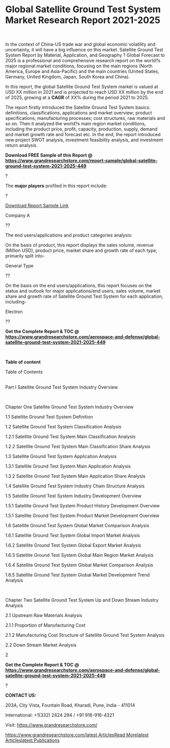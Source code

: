 <h1>Global Satellite Ground Test System Market Research Report 2021-2025</h1><br/><p>In the context of China-US trade war and global economic volatility and uncertainty, it will have a big influence on this market. Satellite Ground Test System Report by Material, Application, and Geography ? Global Forecast to 2025 is a professional and comprehensive research report on the world?s major regional market conditions, focusing on the main regions (North America, Europe and Asia-Pacific) and the main countries (United States, Germany, United Kingdom, Japan, South Korea and China).</p>
 
 
 
 <p>In this report, the global Satellite Ground Test System market is valued at USD XX million in 2021 and is projected to reach USD XX million by the end of 2025, growing at a <strong>CAGR</strong> of XX% during the period 2021 to 2025.</p>
 
 
 
 <p>The report firstly introduced the Satellite Ground Test System basics: definitions, classifications, applications and market overview; product specifications; manufacturing processes; cost structures, raw materials and so on. Then it analyzed the world?s main region market conditions, including the product price, profit, capacity, production, supply, demand and market growth rate and forecast etc. In the end, the report introduced new project SWOT analysis, investment feasibility analysis, and investment return analysis.</p>
 
 
 
 <div><b>Download FREE Sample of this Report @ <a href="https://www.grandresearchstore.com/report-sample/global-satellite-ground-test-system-2021-2025-449">https://www.grandresearchstore.com/report-sample/global-satellite-ground-test-system-2021-2025-449</a></b></div>
 
 
 
 <p>? </p>
 
 
 
 <p>The <strong>major players</strong> profiled in this report include:</p>
 
 
 
 <p>? </p>
 
 
 
 <p><a href="https://www.grandresearchstore.com/mr-admin/report-sample/global-satellite-ground-test-system-2021-2025-449">Download Report Sample Link</a></p>
 
 
 
 <p>Company A</p>
 
 
 
 <p>??</p>
 
 
 
 <p>The end users/applications and product categories analysis:</p>
 
 
 
 <p>On the basis of product, this report displays the sales volume, revenue (Million USD), product price, market share and growth rate of each type, primarily split into-</p>
 
 
 
 <p>General Type</p>
 
 
 
 <p>??</p>
 
 
 
 <p>On the basis on the end users/applications, this report focuses on the status and outlook for major applications/end users, sales volume, market share and growth rate of Satellite Ground Test System for each application, including-</p>
 
 
 
 <p>Electron</p>
 
 
 
 <p>??</p>
 
 
 
 <div><b>Get the Complete Report & TOC @ <a href="https://www.grandresearchstore.com/aerospace-and-defense/global-satellite-ground-test-system-2021-2025-449">https://www.grandresearchstore.com/aerospace-and-defense/global-satellite-ground-test-system-2021-2025-449</a></b></div>
 
 
 
 <p><br />
 
 <b>Table of content</b></p>
 
 
 
 <p>Table of Contents<br />
 
 <br />
 
 Part I Satellite Ground Test System Industry Overview<br />
 
 <br />
 
 Chapter One Satellite Ground Test System Industry Overview<br />
 
 1.1 Satellite Ground Test System Definition<br />
 
 1.2 Satellite Ground Test System Classification Analysis<br />
 
 1.2.1 Satellite Ground Test System Main Classification Analysis<br />
 
 1.2.2 Satellite Ground Test System Main Classification Share Analysis<br />
 
 1.3 Satellite Ground Test System Application Analysis<br />
 
 1.3.1 Satellite Ground Test System Main Application Analysis<br />
 
 1.3.2 Satellite Ground Test System Main Application Share Analysis<br />
 
 1.4 Satellite Ground Test System Industry Chain Structure Analysis<br />
 
 1.5 Satellite Ground Test System Industry Development Overview<br />
 
 1.5.1 Satellite Ground Test System Product History Development Overview<br />
 
 1.5.1 Satellite Ground Test System Product Market Development Overview<br />
 
 1.6 Satellite Ground Test System Global Market Comparison Analysis<br />
 
 1.6.1 Satellite Ground Test System Global Import Market Analysis<br />
 
 1.6.2 Satellite Ground Test System Global Export Market Analysis<br />
 
 1.6.3 Satellite Ground Test System Global Main Region Market Analysis<br />
 
 1.6.4 Satellite Ground Test System Global Market Comparison Analysis<br />
 
 1.6.5 Satellite Ground Test System Global Market Development Trend Analysis<br />
 
 <br />
 
 Chapter Two Satellite Ground Test System Up and Down Stream Industry Analysis<br />
 
 2.1 Upstream Raw Materials Analysis<br />
 
 2.1.1 Proportion of Manufacturing Cost<br />
 
 2.1.2 Manufacturing Cost Structure of Satellite Ground Test System Analysis<br />
 
 2.2 Down Stream Market Analysis<br />
 
 2</p>
 
 
 
 <div><b>Get the Complete Report & TOC @ <a href="https://www.grandresearchstore.com/aerospace-and-defense/global-satellite-ground-test-system-2021-2025-449">https://www.grandresearchstore.com/aerospace-and-defense/global-satellite-ground-test-system-2021-2025-449</a></b></div>
 
 
 
 <p>? </p>
 
 
 
 <p><b>CONTACT US:</b><br />
 
 203A, City Vista, Fountain Road, Kharadi, Pune, India - 411014<br />
 
 International: +1(332) 2424 294 / +91 916-916-4321<br />
 
 Visit: <a href="https://www.grandresearchstore.com/">https://www.grandresearchstore.com/</a><br />
 
 <a href="https://gyeongbokgung.com">https://www.grandresearchstore.com/</a><a href="https://hallyeomaritime.com">latest Articles</a><a href="https://jingwansa.com">Read More</a><a href="https://nguoiviet.jp/">latest Articles</a><a href="https://www.intelmarketresearch.com/">latest Publications</a></p>